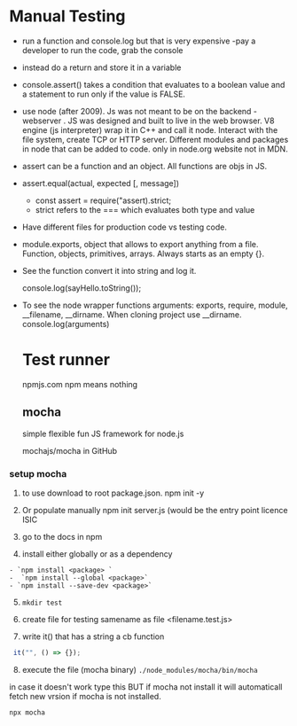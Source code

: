 # Manual Testing

- run a function and console.log  but that is very expensive -pay a developer to run the code, grab the console 

- instead do a return and store it in a variable

- console.assert()
 takes a condition that evaluates to a boolean value and a statement to run only if the value is FALSE.

- use node (after 2009). Js was not meant to be on the backend -webserver . JS was designed and built to live in the web browser. 
V8 engine (js interpreter) wrap it in C++ and call it node. Interact with the file system, create TCP or HTTP server. Different modules and packages in node that can be added to code. only in node.org website not in MDN.

- assert can be a function and an object. All functions are objs in JS.

- assert.equal(actual, expected [, message])

  - const assert = require("assert).strict;
  - strict refers to the  === which evaluates both type and value

- Have different files for production code vs testing code.

- module.exports, object that allows to export anything from a file. Function, objects, primitives, arrays. Always starts as an empty {}.

- See the function convert it into string and log it. 

  console.log(sayHello.toString());

- To see the node wrapper functions arguments: exports, require, module, __filename, __dirname. When cloning project use  __dirname.
  console.log(arguments)

  # Test runner

  npmjs.com 
  npm means nothing

  ## mocha

  simple flexible fun JS framework for node.js

  mochajs/mocha in GitHub
  
### setup mocha
  1. to use download to root package.json.
    npm init -y
    
  2. Or populate manually 
    npm init 
  server.js (would be the entry point
  licence ISIC

  3. go to the docs in npm

  4. install either globally or as a dependency

    - `npm install <package> `
    -  `npm install --global <package>`
    - `npm install --save-dev <package>`

  5. `mkdir test`

  6. create file for testing samename as file <filename.test.js>

  7. write it() that has a string a cb function
  ```js
   it("", () => {});
   ```

  8. execute the file (mocha binary)
  `./node_modules/mocha/bin/mocha`

  in case it doesn't work type this BUT if mocha not install it will automaticall fetch new vrsion if mocha is not installed.

  `npx mocha`

  